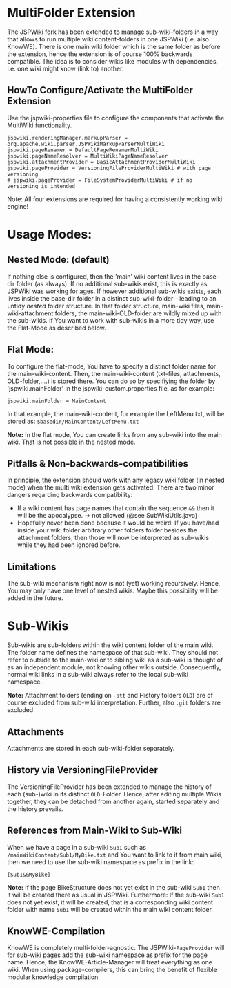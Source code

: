 MultiFolder Extension
========================
The JSPWiki fork has been extended to manage sub-wiki-folders in a way that allows to run multiple 
wiki content-folders in one JSPWiki (i.e. also KnowWE).
There is one main wiki folder which is the same folder as before the extension, hence the extension is of course 100% backwards 
compatible. 
The idea is to consider wikis like modules with dependencies, i.e. one wiki might know (link to) another.


HowTo Configure/Activate the MultiFolder Extension
--------------
Use the jspwiki-properties file to configure the components that activate the MultiWiki functionality.

```
jspwiki.renderingManager.markupParser = org.apache.wiki.parser.JSPWikiMarkupParserMultiWiki
jspwiki.pageRenamer = DefaultPageRenamerMultiWiki
jspwiki.pageNameResolver = MultiWikiPageNameResolver
jspwiki.attachmentProvider = BasicAttachmentProviderMultiWiki
jspwiki.pageProvider = VersioningFileProviderMultiWiki # with page versioning
# jspwiki.pageProvider = FileSystemProviderMultiWiki # if no versioning is intended
```

Note: All four extensions are required for having a consistently working wiki engine!

Usage Modes:
========================
Nested Mode: (default)
---------------
If nothing else is configured, then the 'main' wiki content lives in the base-dir folder (as always). If no
additional sub-wikis exist, this is exactly as JSPWiki was working for ages. If however additional sub-wikis
exists, each lives inside the base-dir folder in a distinct sub-wiki-folder - leading to an untidy _nested_ folder structure.
In that folder structure, main-wiki files, main-wiki-attachment folders, the main-wiki-OLD-folder are wildly mixed up with the sub-wikis.
If You want to work with sub-wikis in a more tidy way, use the Flat-Mode as described below.

Flat Mode:
---------------
To configure the flat-mode, You have to specify a distinct folder name for the main-wiki-content. Then, the main-wiki-content
(txt-files, attachments, OLD-folder,....) is stored there. You can do so by specifiying the folder by 'jspwiki.mainFolder' in
the jspwiki-custom.properties file, as for example:

```
jspwiki.mainFolder = MainContent
```
In that example, the main-wiki-content, for example the LeftMenu.txt, will be stored as: `$basedir/MainContent/LeftMenu.txt`

__Note:__ In the flat mode, You can create links from any sub-wiki into the main wiki. That is not possible in the nested mode.


Pitfalls & Non-backwards-compatibilities
---------------
In principle, the extension should work with any legacy wiki folder (in nested mode) when the multi wiki extension gets activated.
There are two minor dangers regarding backwards compatibility:
* If a wiki content has page names that contain the sequence `&&` then it will be the apocalypse. -> not allowed (@see SubWikiUtils.java)
* Hopefully never been done because it would be weird: If you have/had inside your wiki folder arbitrary other folders folder besides the attachment folders, 
then those will now be interpreted as sub-wikis while they had been ignored before.

Limitations
---------------
The sub-wiki mechanism right now is not (yet) working recursively. Hence, You may only have one level of nested wikis.
Maybe this possibility will be added in the future.

Sub-Wikis
========================
Sub-wikis are sub-folders within the wiki content folder of the main wiki. The folder name defines the namespace of that 
sub-wiki. They should not refer to outside to the main-wiki or to sibling wiki as a sub-wiki is thought of as an 
independent module, not knowing other wikis outside. Consequently, normal wiki links in a sub-wiki always refer to the
local sub-wiki namespace.

__Note:__ Attachment folders (ending on `-att` and History folders `OLD`) are of course excluded from sub-wiki interpretation.
Further, also `.git` folders are excluded.

Attachments
---------------
Attachments are stored in each sub-wiki-folder separately.

History via VersioningFileProvider
---------------
The VersioningFileProvider has been extended to manage the history of each (sub-)wiki in its distinct `OLD`-Folder.
Hence, after editing multiple Wikis together, they can be detached from another again, started separately and the history
prevails.

References from Main-Wiki to Sub-Wiki
---------------------------------------
When we have a page in a sub-wiki `Sub1` such as `/mainWikiContent/Sub1/MyBike.txt` and You want to link to it from
main wiki, then we need to use the sub-wiki namespace as prefix in the link:

```
[Sub1&&MyBike]
```

__Note:__ If the page BikeStructure does not yet exist in the sub-wiki `Sub1` then it will be created there as usual in JSPWiki.
Furthermore: If the sub-wiki `Sub1` does not yet exist, it will be created, that is a corresponding wiki content folder with
name `Sub1` will be created within the main wiki content folder.


KnowWE-Compilation
-------------------
KnowWE is completely multi-folder-agnostic. The JSPWiki-`PageProvider` will for sub-wiki pages add
the sub-wiki namespace as prefix for the page name. Hence, the KnowWE-Article-Manager will treat everything as one wiki.
When using package-compilers, this can bring the benefit of flexible modular knowledge compilation.


